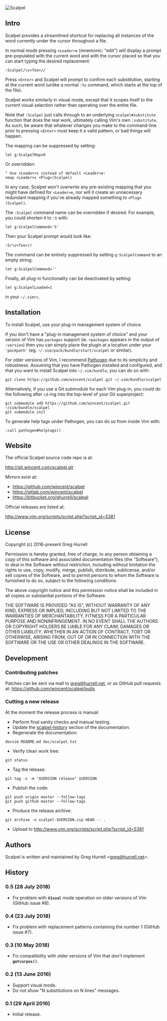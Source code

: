 ![Scalpel](https://raw.githubusercontent.com/wincent/scalpel/media/scalpel.png)

## Intro<a name="scalpel-intro" href="#user-content-scalpel-intro"></a>

Scalpel provides a streamlined shortcut for replacing all instances of the word currently under the cursor throughout a file.

In normal mode pressing `<Leader>e` (mnemonic: &quot;edit&quot;) will display a prompt pre-populated with the current word and with the cursor placed so that you can start typing the desired replacement:

```
:Scalpel/\v<foo>//
```

Press `<Enter>` and Scalpel will prompt to confirm each substitution, starting at the current word (unlike a normal `:%s` command, which starts at the top of the file).

Scalpel works similarly in visual mode, except that it scopes itself to the current visual selection rather than operating over the entire file.

Note that `:Scalpel` just calls through to an underlying `scalpel#substitute` function that does the real work, ultimately calling Vim's own `:substitute`. As such, be aware that whatever changes you make to the command-line prior to pressing `<Enter>` must keep it a valid pattern, or bad things will happen.

The mapping can be suppressed by setting:

```
let g:ScalpelMap=0
```

Or overridden:

```
" Use <Leader>s instead of default <Leader>e:
nmap <Leader>s <Plug>(Scalpel)
```

In any case, Scalpel won't overwrite any pre-existing mapping that you might have defined for `<Leader>e`, nor will it create an unnecessary redundant mapping if you've already mapped something to `<Plug>(Scalpel)`.

The `:Scalpel` command name can be overridden if desired. For example, you could shorten it to `:S` with:

```
let g:ScalpelCommand='S'
```

Then your Scalpel prompt would look like:

```
:S/\v<foo>//
```

The command can be entirely suppressed by setting `g:ScalpelCommand` to an empty string:

```
let g:ScalpelCommand=''
```

Finally, all plug-in functionality can be deactivated by setting:

```
let g:ScalpelLoaded=1
```

in your `~/.vimrc`.


## Installation<a name="scalpel-installation" href="#user-content-scalpel-installation"></a>

To install Scalpel, use your plug-in management system of choice.

If you don't have a &quot;plug-in management system of choice&quot; and your version of Vim has `packages` support (ie. `+packages` appears in the output of `:version`) then you can simply place the plugin at a location under your `'packpath'` (eg. `~/.vim/pack/bundle/start/scalpel` or similar).

For older versions of Vim, I recommend [Pathogen](https://github.com/tpope/vim-pathogen) due to its simplicity and robustness. Assuming that you have Pathogen installed and configured, and that you want to install Scalpel into `~/.vim/bundle`, you can do so with:

```
git clone https://github.com/wincent/scalpel.git ~/.vim/bundle/scalpel
```

Alternatively, if you use a Git submodule for each Vim plug-in, you could do the following after `cd`-ing into the top-level of your Git superproject:

```
git submodule add https://github.com/wincent/scalpel.git ~/vim/bundle/scalpel
git submodule init
```

To generate help tags under Pathogen, you can do so from inside Vim with:

```
:call pathogen#helptags()
```


## Website<a name="scalpel-website" href="#user-content-scalpel-website"></a>

The official Scalpel source code repo is at:

http://git.wincent.com/scalpel.git

Mirrors exist at:

- https://github.com/wincent/scalpel
- https://gitlab.com/wincent/scalpel
- https://bitbucket.org/ghurrell/scalpel

Official releases are listed at:

http://www.vim.org/scripts/script.php?script_id=5381


## License<a name="scalpel-license" href="#user-content-scalpel-license"></a>

Copyright (c) 2016-present Greg Hurrell

Permission is hereby granted, free of charge, to any person obtaining a copy of this software and associated documentation files (the &quot;Software&quot;), to deal in the Software without restriction, including without limitation the rights to use, copy, modify, merge, publish, distribute, sublicense, and/or sell copies of the Software, and to permit persons to whom the Software is furnished to do so, subject to the following conditions:

The above copyright notice and this permission notice shall be included in all copies or substantial portions of the Software.

THE SOFTWARE IS PROVIDED &quot;AS IS&quot;, WITHOUT WARRANTY OF ANY KIND, EXPRESS OR IMPLIED, INCLUDING BUT NOT LIMITED TO THE WARRANTIES OF MERCHANTABILITY, FITNESS FOR A PARTICULAR PURPOSE AND NONINFRINGEMENT. IN NO EVENT SHALL THE AUTHORS OR COPYRIGHT HOLDERS BE LIABLE FOR ANY CLAIM, DAMAGES OR OTHER LIABILITY, WHETHER IN AN ACTION OF CONTRACT, TORT OR OTHERWISE, ARISING FROM, OUT OF OR IN CONNECTION WITH THE SOFTWARE OR THE USE OR OTHER DEALINGS IN THE SOFTWARE.


## Development<a name="scalpel-development" href="#user-content-scalpel-development"></a>


### Contributing patches<a name="scalpel-contributing-patches" href="#user-content-scalpel-contributing-patches"></a>

Patches can be sent via mail to greg@hurrell.net, or as GitHub pull requests at: https://github.com/wincent/scalpel/pulls


### Cutting a new release<a name="scalpel-cutting-a-new-release" href="#user-content-scalpel-cutting-a-new-release"></a>

At the moment the release process is manual:

- Perform final sanity checks and manual testing.
- Update the [scalpel-history](#user-content-scalpel-history) section of the documentation.
- Regenerate the documentation:

```
docvim README.md doc/scalpel.txt
```

- Verify clean work tree:

```
git status
```

- Tag the release:

```
git tag -s -m "$VERSION release" $VERSION
```

- Publish the code:

```
git push origin master --follow-tags
git push github master --follow-tags
```

- Produce the release archive:

```
git archive -o scalpel-$VERSION.zip HEAD -- .
```

- Upload to http://www.vim.org/scripts/script.php?script_id=5381


## Authors<a name="scalpel-authors" href="#user-content-scalpel-authors"></a>

Scalpel is written and maintained by Greg Hurrell &lt;greg@hurrell.net&gt;.


## History<a name="scalpel-history" href="#user-content-scalpel-history"></a>


### 0.5 (28 July 2018)<a name="scalpel-05-28-july-2018" href="#user-content-scalpel-05-28-july-2018"></a>

- Fix problem with <strong>`Visual`</strong> mode operation on older versions of Vim (GitHub issue #8).


### 0.4 (23 July 2018)<a name="scalpel-04-23-july-2018" href="#user-content-scalpel-04-23-july-2018"></a>

- Fix problem with replacement patterns containing the number 1 (GitHub issue #7).


### 0.3 (10 May 2018)<a name="scalpel-03-10-may-2018" href="#user-content-scalpel-03-10-may-2018"></a>

- Fix compatibility with older versions of Vim that don't implement <strong>`getcurpos()`</strong>.


### 0.2 (13 June 2016)<a name="scalpel-02-13-june-2016" href="#user-content-scalpel-02-13-june-2016"></a>

- Support visual mode.
- Do not show &quot;N substitutions on N lines&quot; messages.


### 0.1 (29 April 2016)<a name="scalpel-01-29-april-2016" href="#user-content-scalpel-01-29-april-2016"></a>

- Initial release.
